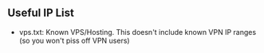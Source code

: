 ## Useful IP List

- vps.txt: Known VPS/Hosting. This doesn't include known VPN IP ranges (so you won't piss off VPN users)
